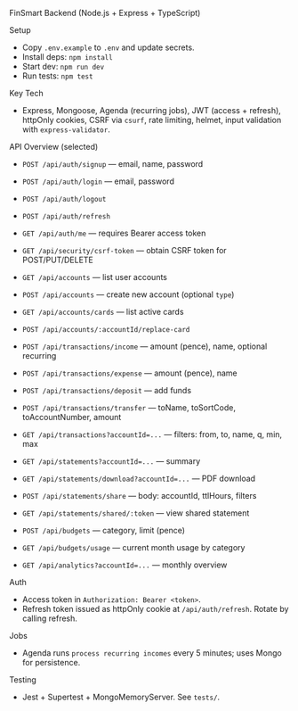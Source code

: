 FinSmart Backend (Node.js + Express + TypeScript)

Setup
- Copy `.env.example` to `.env` and update secrets.
- Install deps: `npm install`
- Start dev: `npm run dev`
- Run tests: `npm test`

Key Tech
- Express, Mongoose, Agenda (recurring jobs), JWT (access + refresh), httpOnly cookies, CSRF via `csurf`, rate limiting, helmet, input validation with `express-validator`.

API Overview (selected)
- `POST /api/auth/signup` — email, name, password
- `POST /api/auth/login` — email, password
- `POST /api/auth/logout`
- `POST /api/auth/refresh`
- `GET /api/auth/me` — requires Bearer access token
- `GET /api/security/csrf-token` — obtain CSRF token for POST/PUT/DELETE

- `GET /api/accounts` — list user accounts
- `POST /api/accounts` — create new account (optional `type`)
- `GET /api/accounts/cards` — list active cards
- `POST /api/accounts/:accountId/replace-card`

- `POST /api/transactions/income` — amount (pence), name, optional recurring
- `POST /api/transactions/expense` — amount (pence), name
- `POST /api/transactions/deposit` — add funds
- `POST /api/transactions/transfer` — toName, toSortCode, toAccountNumber, amount
- `GET /api/transactions?accountId=...` — filters: from, to, name, q, min, max

- `GET /api/statements?accountId=...` — summary
- `GET /api/statements/download?accountId=...` — PDF download
- `POST /api/statements/share` — body: accountId, ttlHours, filters
- `GET /api/statements/shared/:token` — view shared statement

- `POST /api/budgets` — category, limit (pence)
- `GET /api/budgets/usage` — current month usage by category

- `GET /api/analytics?accountId=...` — monthly overview

Auth
- Access token in `Authorization: Bearer <token>`.
- Refresh token issued as httpOnly cookie at `/api/auth/refresh`. Rotate by calling refresh.

Jobs
- Agenda runs `process recurring incomes` every 5 minutes; uses Mongo for persistence.

Testing
- Jest + Supertest + MongoMemoryServer. See `tests/`.

